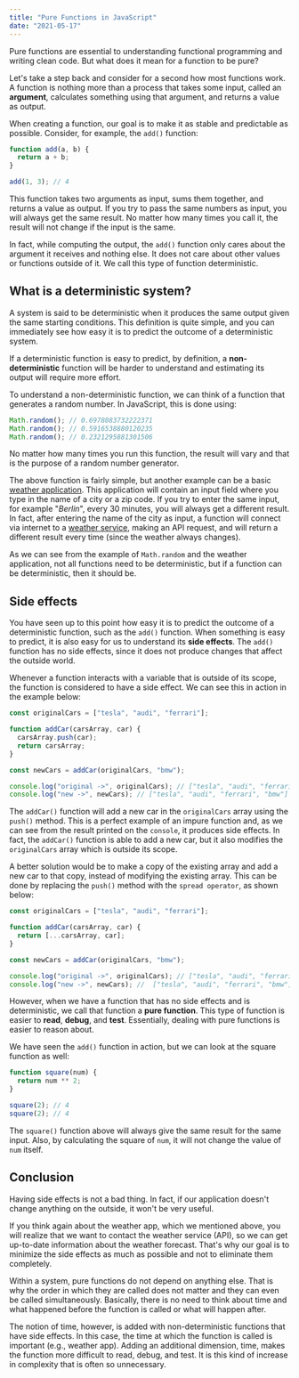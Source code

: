 ```yaml
---
title: "Pure Functions in JavaScript"
date: "2021-05-17"
---
```


Pure functions are essential to understanding functional programming and writing clean code.
But what does it mean for a function to be pure?

Let's take a step back and consider for a second how most functions work.
A function is nothing more than a process that takes some input, called an **argument**, calculates something using that argument, and returns a value as output.

When creating a function, our goal is to make it as stable and predictable as possible.
Consider, for example, the `add()` function:

```js
function add(a, b) {
  return a + b;
}

add(1, 3); // 4
```

This function takes two arguments as input, sums them together, and returns a value as output.
If you try to pass the same numbers as input, you will always get the same result. No matter how many times you call it, the result will not change if the input is the same.

In fact, while computing the output, the `add()` function only cares about the argument it receives and nothing else. It does not care about other values or functions outside of it. We call this type of function deterministic.

## What is a deterministic system?

A system is said to be deterministic when it produces the same output given the same starting conditions.
This definition is quite simple, and you can immediately see how easy it is to predict the outcome of a deterministic system.

If a deterministic function is easy to predict, by definition, a **non-deterministic** function will be harder to understand and estimating its output will require more effort.

To understand a non-deterministic function, we can think of a function that generates a random number.
In JavaScript, this is done using:

```js
Math.random(); // 0.6978083732222371
Math.random(); // 0.5916538880120235
Math.random(); // 0.2321295881301506
```

No matter how many times you run this function, the result will vary and that is the purpose of a random number generator.

The above function is fairly simple, but another example can be a basic [weather application](https://github.com/eneax/weather-app). This application will contain an input field where you type in the name of a city or a zip code.
If you try to enter the same input, for example "_Berlin_", every 30 minutes, you will always get a different result.
In fact, after entering the name of the city as input, a function will connect via internet to a [weather service](https://openweathermap.org/api), making an API request, and will return a different result every time (since the weather always changes).

As we can see from the example of `Math.random` and the weather application, not all functions need to be deterministic, but if a function can be deterministic, then it should be.

## Side effects

You have seen up to this point how easy it is to predict the outcome of a deterministic function, such as the `add()` function. When something is easy to predict, it is also easy for us to understand its **side effects**. The `add()` function has no side effects, since it does not produce changes that affect the outside world.

Whenever a function interacts with a variable that is outside of its scope, the function is considered to have a side effect. We can see this in action in the example below:

```js
const originalCars = ["tesla", "audi", "ferrari"];

function addCar(carsArray, car) {
  carsArray.push(car);
  return carsArray;
}

const newCars = addCar(originalCars, "bmw");

console.log("original ->", originalCars); // ["tesla", "audi", "ferrari", "bmw"]
console.log("new ->", newCars); // ["tesla", "audi", "ferrari", "bmw"]
```

The `addCar()` function will add a new car in the `originalCars` array using the `push()` method.
This is a perfect example of an impure function and, as we can see from the result printed on the `console`, it produces side effects.
In fact, the `addCar()` function is able to add a new car, but it also modifies the `originalCars` array which is outside its scope.

A better solution would be to make a copy of the existing array and add a new car to that copy, instead of modifying the existing array.
This can be done by replacing the `push()` method with the `spread operator`, as shown below:

```js
const originalCars = ["tesla", "audi", "ferrari"];

function addCar(carsArray, car) {
  return [...carsArray, car];
}

const newCars = addCar(originalCars, "bmw");

console.log("original ->", originalCars); // ["tesla", "audi", "ferrari"]
console.log("new ->", newCars); //  ["tesla", "audi", "ferrari", "bmw"]
```

However, when we have a function that has no side effects and is deterministic, we call that function a **pure function**. This type of function is easier to **read**, **debug**, and **test**. Essentially, dealing with pure functions is easier to reason about.

We have seen the `add()` function in action, but we can look at the square function as well:

```js
function square(num) {
  return num ** 2;
}

square(2); // 4
square(2); // 4
```

The `square()` function above will always give the same result for the same input. Also, by calculating the square of `num`, it will not change the value of `num` itself.

## Conclusion

Having side effects is not a bad thing. In fact, if our application doesn't change anything on the outside, it won't be very useful.

If you think again about the weather app, which we mentioned above, you will realize that we want to contact the weather service (API), so we can get up-to-date information about the weather forecast. That's why our goal is to minimize the side effects as much as possible and not to eliminate them completely.

Within a system, pure functions do not depend on anything else. That is why the order in which they are called does not matter and they can even be called simultaneously. Basically, there is no need to think about time and what happened before the function is called or what will happen after.

The notion of time, however, is added with non-deterministic functions that have side effects.
In this case, the time at which the function is called is important (e.g., weather app). Adding an additional dimension, time, makes the function more difficult to read, debug, and test. It is this kind of increase in complexity that is often so unnecessary.
